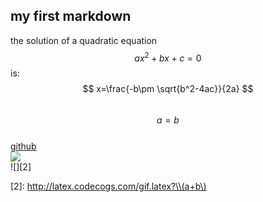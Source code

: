 ## my first markdown ##

the solution of a quadratic equation $$ax^2+bx+c=0$$ is:  
$$ x=\frac{-b\pm \sqrt{b^2-4ac}}{2a} $$  
$$a=b$$  
[github](www.github.com)  
![][1]  
![][2]  

[1]: http://latex.codecogs.com/gif.latex?\\prod%20\(n_{i}\)+1  
[2]: http://latex.codecogs.com/gif.latex?\\(a+b\)